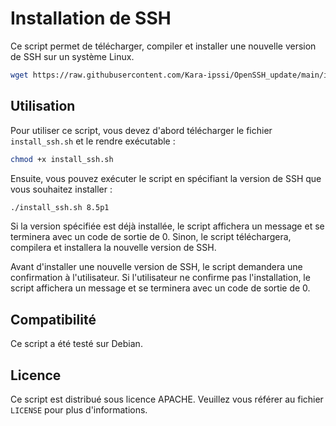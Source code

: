 # Installation de SSH

Ce script permet de télécharger, compiler et installer une nouvelle version de SSH sur un système Linux.

```bash
wget https://raw.githubusercontent.com/Kara-ipssi/OpenSSH_update/main/install_ssh.sh
```

## Utilisation

Pour utiliser ce script, vous devez d'abord télécharger le fichier `install_ssh.sh` et le rendre exécutable :

```bash
chmod +x install_ssh.sh
```


Ensuite, vous pouvez exécuter le script en spécifiant la version de SSH que vous souhaitez installer :

```bash
./install_ssh.sh 8.5p1
```


Si la version spécifiée est déjà installée, le script affichera un message et se terminera avec un code de sortie de 0. Sinon, le script téléchargera, compilera et installera la nouvelle version de SSH.

Avant d'installer une nouvelle version de SSH, le script demandera une confirmation à l'utilisateur. Si l'utilisateur ne confirme pas l'installation, le script affichera un message et se terminera avec un code de sortie de 0.

## Compatibilité

Ce script a été testé sur Debian.

## Licence

Ce script est distribué sous licence APACHE. Veuillez vous référer au fichier `LICENSE` pour plus d'informations.
